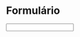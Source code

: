 <!DOCTYPE html>
<html> 
  <head>
    <title>Form</title>
  </head>
  <body>
    <h1>Formulário</h1>
    <form action="páginadedestino" method="post">
      <input type="text"/>
    </input>
    </form>
  </body>
</html>
